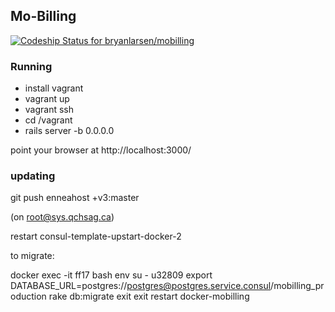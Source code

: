 ## Mo-Billing

[ ![Codeship Status for bryanlarsen/mobilling](https://codeship.com/projects/87c92c00-4cd8-0132-5a34-5a56e8d5bc4a/status)](https://codeship.com/projects/47259)

### Running

* install vagrant
* vagrant up
* vagrant ssh
* cd /vagrant
* rails server -b 0.0.0.0

point your browser at http://localhost:3000/

### updating

git push enneahost +v3:master

(on root@sys.qchsag.ca)

restart consul-template-upstart-docker-2

to migrate:

docker exec -it ff17 bash
env
su - u32809
export DATABASE_URL=postgres://postgres@postgres.service.consul/mobilling_production
rake db:migrate
exit
exit
restart docker-mobilling

